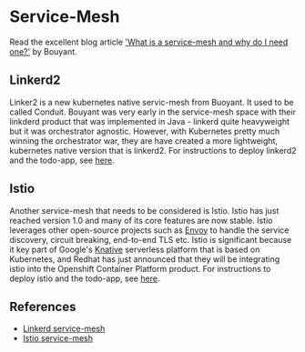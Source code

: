 # Service-Mesh #

Read the excellent blog article ['What is a service-mesh and why do I need one?'](https://buoyant.io/2017/04/25/whats-a-service-mesh-and-why-do-i-need-one/) by Bouyant.

## Linkerd2 ##

Linker2 is a new kubernetes native servic-mesh from Buoyant.  It used to be called Conduit.  Bouyant was very early in the service-mesh space with their linkderd product that was implemented in Java - linkerd quite heavyweight but it was orchestrator agnostic.  However, with Kubernetes pretty much winning the orchestrator war, they are have created a more lightweight, kubernetes native version that is linkerd2.  For instructions to deploy linkerd2 and the todo-app, see [here](./linkderd2.md).

## Istio ##

Another service-mesh that needs to be considered is Istio.  Istio has just reached version 1.0 and many of its core features are now stable.  Istio leverages other open-source projects such as [Envoy](https://www.envoyproxy.io/) to handle the service discovery, circuit breaking, end-to-end TLS etc.  Istio is significant because it key part of Google's [Knative](https://cloud.google.com/knative/) serverless platform that is based on Kubernetes, and Redhat has just announced that they will be integrating istio into the Openshift Container Platform product.  For instructions to deploy istio and the todo-app, see [here](./istio.md).

## References ##

- [Linkerd service-mesh](https://linkerd.io)
- [Istio service-mesh](https://istio.io/)